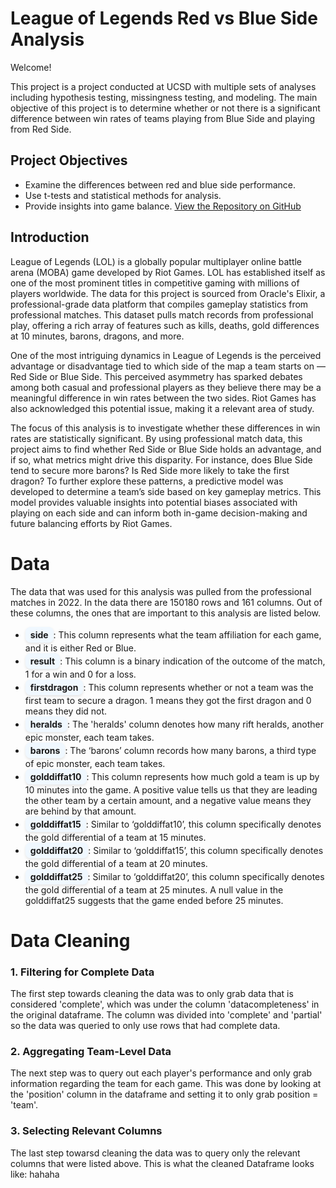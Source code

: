 
# League of Legends Red vs Blue Side Analysis

Welcome!

This project is a project conducted at UCSD with multiple sets of analyses including hypothesis testing, missingness testing, and modeling. The main objective of this project is to determine whether or not there is a significant difference between win rates of teams playing from Blue Side and playing from Red Side.

## Project Objectives

- Examine the differences between red and blue side performance.
- Use t-tests and statistical methods for analysis.
- Provide insights into game balance.
[View the Repository on GitHub](https://github.com/loomytom/LOL_Blue_Side_Advantage_Analysis)

## Introduction 

League of Legends (LOL) is a globally popular multiplayer online battle arena (MOBA) game developed by Riot Games. LOL has established itself as one of the most prominent titles in competitive gaming with millions of players worldwide. The data for this project is sourced from Oracle's Elixir, a professional-grade data platform that compiles gameplay statistics from professional matches. This dataset pulls match records from professional play, offering a rich array of features such as kills, deaths, gold differences at 10 minutes, barons, dragons, and more.

One of the most intriguing dynamics in League of Legends is the perceived advantage or disadvantage tied to which side of the map a team starts on — Red Side or Blue Side. This perceived asymmetry has sparked debates among both casual and professional players  as they believe there may be a meaningful difference in win rates between the two sides. Riot Games has also acknowledged this potential issue, making it a relevant area of study.

The focus of this analysis is to investigate whether these differences in win rates are statistically significant. By using professional match data, this project aims to find whether Red Side or Blue Side holds an advantage, and if so, what metrics might drive this disparity. For instance, does Blue Side tend to secure more barons? Is Red Side more likely to take the first dragon? To further explore these patterns, a predictive model was developed to determine a team’s side based on key gameplay metrics. This model provides valuable insights into potential biases associated with playing on each side and can inform both in-game decision-making and future balancing efforts by Riot Games. 

# Data 

The data that was used for this analysis was pulled from the professional matches in 2022. In the data there are 150180 rows and 161 columns. Out of these columns, the ones that are important to this analysis are listed below.

- <span style="background-color:#f0f8ff; border-radius:8px; padding:4px 8px; font-weight:bold; display:inline-block; box-shadow:0px 2px 4px rgba(0, 0, 0, 0.1);">side</span>: This column represents what the team affiliation for each game, and it is either Red or Blue. 
- <span style="background-color:#f0f8ff; border-radius:8px; padding:4px 8px; font-weight:bold; display:inline-block; box-shadow:0px 2px 4px rgba(0, 0, 0, 0.1);">result</span>: This column is a binary indication of the outcome of the match, 1 for a win and 0 for a loss.
- <span style="background-color:#f0f8ff; border-radius:8px; padding:4px 8px; font-weight:bold; display:inline-block; box-shadow:0px 2px 4px rgba(0, 0, 0, 0.1);">firstdragon</span>: This column represents whether or not a team was the first team to secure a dragon. 1 means they got the first dragon and 0 means they did not.
- <span style="background-color:#f0f8ff; border-radius:8px; padding:4px 8px; font-weight:bold; display:inline-block; box-shadow:0px 2px 4px rgba(0, 0, 0, 0.1);">heralds</span>: The 'heralds' column denotes how many rift heralds, another epic monster, each team takes.
- <span style="background-color:#f0f8ff; border-radius:8px; padding:4px 8px; font-weight:bold; display:inline-block; box-shadow:0px 2px 4px rgba(0, 0, 0, 0.1);">barons</span>: The ‘barons’ column records how many barons, a third type of epic monster, each team takes.
- <span style="background-color:#f0f8ff; border-radius:8px; padding:4px 8px; font-weight:bold; display:inline-block; box-shadow:0px 2px 4px rgba(0, 0, 0, 0.1);">golddiffat10</span>: This column represents how much gold a team is up by 10 minutes into the game. A positive value tells us that they are leading the other team by a certain amount, and a negative value means they are behind by that amount.
- <span style="background-color:#f0f8ff; border-radius:8px; padding:4px 8px; font-weight:bold; display:inline-block; box-shadow:0px 2px 4px rgba(0, 0, 0, 0.1);">golddiffat15</span>: Similar to ‘golddiffat10’, this column specifically denotes the gold differential of a team at 15 minutes.
- <span style="background-color:#f0f8ff; border-radius:8px; padding:4px 8px; font-weight:bold; display:inline-block; box-shadow:0px 2px 4px rgba(0, 0, 0, 0.1);">golddiffat20</span>: Similar to ‘golddiffat15’, this column specifically denotes the gold differential of a team at 20 minutes.
- <span style="background-color:#f0f8ff; border-radius:8px; padding:4px 8px; font-weight:bold; display:inline-block; box-shadow:0px 2px 4px rgba(0, 0, 0, 0.1);">golddiffat25</span>: Similar to ‘golddiffat20’, this column specifically denotes the gold differential of a team at 25 minutes. A null value in the golddiffat25 suggests that the game ended before 25 minutes.

# Data Cleaning 

### 1. Filtering for Complete Data
The first step towards cleaning the data was to only grab data that is considered 'complete', which was under the column 'datacompleteness' in the original dataframe. The column was divided into 'complete' and 'partial' so the data was queried to only use rows that had complete data. 

### 2. Aggregating Team-Level Data
The next step was to query out each player's performance and only grab information regarding the team for each game. This was done by looking at the 'position' column in the dataframe and setting it to only grab position = 'team'.

### 3. Selecting Relevant Columns
The last step towarsd cleaning the data was to query only the relevant columns that were listed above. This is what the cleaned Dataframe looks like:
hahaha




